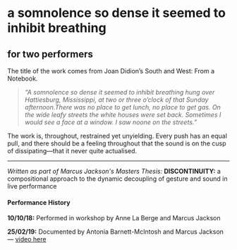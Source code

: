 # a somnolence so dense it seemed to inhibit breathing
## for two performers

The title of the work comes from Joan Didion’s South and West: From a Notebook.

> _“A somnolence so dense it seemed to inhibit breathing hung over Hattiesburg, Mississippi, at two or three o’clock of that Sunday afternoon.There was no place to get lunch, no place to get gas. On the wide leafy streets the white houses were set back. Sometimes I would see a face at a window. I saw noone on the streets.”_

The work is, throughout, restrained yet unyielding. Every push has an equal pull, and there should be a feeling throughout that the sound is on the cusp of dissipating––that it never quite actualised.

---

_Written as part of Marcus Jackson's Masters Thesis:_ 
__DISCONTINUITY:__ a compositional approach to the dynamic decoupling of gesture and sound in live performance

#### Performance History

__10/10/18:__ Performed in workshop by Anne La Berge and Marcus Jackson

__25/02/19:__ Documented by Antonia Barnett-McIntosh and Marcus Jackson — [video here](https://www.youtube.com/watch?v=PfdjUclgeM4) 

